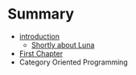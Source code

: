 # Summary

* [introduction](README.md)
   * [Shortly about Luna](shortly_about_luna.md)
* [First Chapter](chapter1.md)
* Category Oriented Programming

